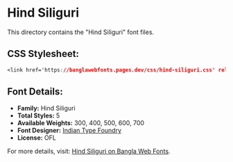 # Hind Siliguri

This directory contains the "Hind Siliguri" font files.

## CSS Stylesheet:
```css
<link href='https://banglawebfonts.pages.dev/css/hind-siliguri.css' rel='stylesheet'>
```

## Font Details:
- **Family:** Hind Siliguri
- **Total Styles:** 5
- **Available Weights:** 300, 400, 500, 600, 700
- **Font Designer:** [Indian Type Foundry](https://www.indiantypefoundry.com/)
- **License:** OFL

For more details, visit: [Hind Siliguri on Bangla Web Fonts](https://banglawebfonts.pages.dev/hind-siliguri/#about).